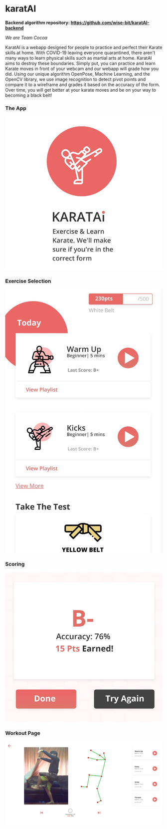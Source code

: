 # karatAI

**Backend algorithm repository: https://github.com/wise-bit/karatAI-backend**

*We are Team Cocoa*

KaratAI is a webapp designed for people to practice and perfect their Karate skills at home. With COVID-19 leaving everyone quarantined, there aren't many ways to learn physical skills such as martial arts at home. KaratAI aims to destroy these boundaries. Simply put, you can practice and learn Karate moves in front of your webcam and our webapp will grade how you did. Using our unique algorithm OpenPose, Machine Learning, and the OpenCV library, we use image recognition to detect pivot points and compare it to a wireframe and grades it based on the accuracy of the form. Over time, you will get better at your karate moves and be on your way to becoming a black belt!

### The App
![Test Image 1](https://raw.githubusercontent.com/wise-bit/karatAI/master/images/login.jpg)

### Exercise Selection
![Test Image 2](https://raw.githubusercontent.com/wise-bit/karatAI/master/images/page1.jpg)

### Scoring
![Test Image 3](https://raw.githubusercontent.com/wise-bit/karatAI/master/images/scoring.jpg)

### Workout Page
![Test Image 4](https://raw.githubusercontent.com/wise-bit/karatAI/master/images/page2.png)
